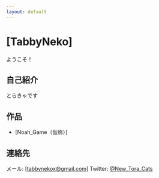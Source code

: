 ```yaml
---
layout: default
---
```


# [TabbyNeko]

ようこそ！

## 自己紹介
とらきゃです

## 作品
*   [Noah_Game（仮称）]

## 連絡先
メール: [tabbynekox@gmail.com]
Twitter: [@New_Tora_Cats](https://twitter.com/New_Tora_Cats)